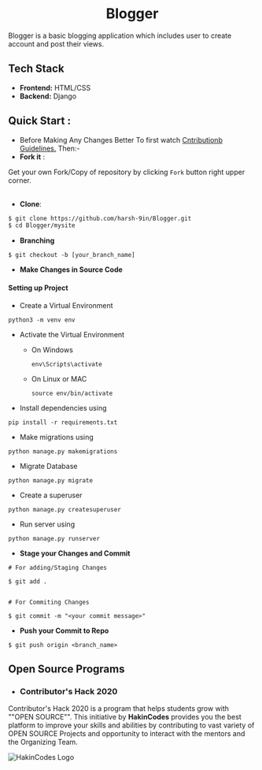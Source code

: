 <div align="center">

# Blogger

</div>

Blogger is a basic blogging application which includes user to create account and post their views.

## Tech Stack
- **Frontend:** HTML/CSS
- **Backend:** Django


## Quick Start :
 - Before Making Any Changes Better To first watch <a href="https://github.com/ritiksoni00/Blogger/blob/master/Contribution.MD">Cntributionb Guidelines.</a> Then:-
- **Fork it** :

Get your own Fork/Copy of repository by clicking `Fork` button right upper corner.<br><br>

- **Clone**:

```sh
$ git clone https://github.com/harsh-9in/Blogger.git
$ cd Blogger/mysite
```

- **Branching**
```
$ git checkout -b [your_branch_name]
```

- **Make Changes in Source Code**

#### Setting up Project

- Create a Virtual Environment
```
python3 -m venv env
```

- Activate the Virtual Environment
  - On Windows
    ``` 
    env\Scripts\activate
    ```
  - On Linux or MAC
    ```
    source env/bin/activate
    ```

- Install dependencies using
```
pip install -r requirements.txt
```
- Make migrations using
```
python manage.py makemigrations
```
- Migrate Database
```
python manage.py migrate
```
- Create a superuser
```
python manage.py createsuperuser
```
- Run server using
```
python manage.py runserver
```

- **Stage your Changes and Commit**
```
# For adding/Staging Changes

$ git add .


# For Commiting Changes

$ git commit -m "<your commit message>"

```

- **Push your Commit to Repo**
```
$ git push origin <branch_name>
```


## Open Source Programs

- ### Contributor's Hack 2020
Contributor's Hack 2020 is a program that helps students grow with ""OPEN SOURCE"". This initiative by **HakinCodes** provides you the best platform to improve your skills and abilities by contributing to vast variety of OPEN SOURCE Projects and opportunity to interact with the mentors and the Organizing Team.

![HakinCodes Logo](https://user-images.githubusercontent.com/54139847/87952512-882a5600-cac7-11ea-939d-8304a641d8a9.png)
